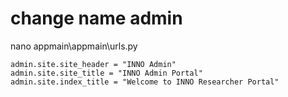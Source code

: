 # change name admin

nano appmain\appmain\urls.py

````
admin.site.site_header = "INNO Admin"
admin.site.site_title = "INNO Admin Portal"
admin.site.index_title = "Welcome to INNO Researcher Portal"
````
